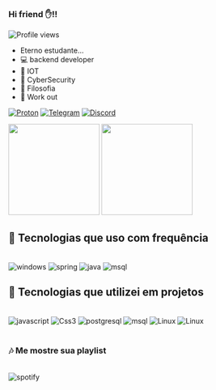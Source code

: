 ### Hi friend ✋!!
<p align = "left"> <img src = "https://komarev.com/ghpvc/?username=KellisonSilva&color=green" alt ="Profile views" /> </p>

- Eterno estudante...
- 💻 backend developer
- 🔩 IOT
- 🔐 CyberSecurity
- 📖 Filosofia
- 💪 Work out


[![Proton](https://img.shields.io/badge/ProtonMail-8B89CC?style=for-the-badge&logo=protonmail&logoColor=white)](shellsCode@protonmail.com)
[![Telegram](https://img.shields.io/badge/Telegram-2CA5E0?style=for-the-badge&logo=telegram&logoColor=white)](https://t.me/Drvww)
[![Discord](https://img.shields.io/badge/Discord-7289DA?style=for-the-badge&logo=discord&logoColor=whit)](https://discord.io/DRVW)



<div>
<img height="180cm" src="https://github-readme-stats.vercel.app/api?username=KellisonSilva&show_icons=true&theme=cobalt"/>
<img height="180cm" src="https://github-readme-stats.vercel.app/api/top-langs/?username=KellisonSilva&theme=blue-green"/>
</div>


## 🔧 Tecnologias que uso com frequência
<div style = "display: inline_block"><br/>

<img align = "center" alt = "windows" src = "https://img.shields.io/badge/Windows-0078D6?style=for-the-badge&logo=windows&logoColor=white" />
<img align = "center" alt = "spring" src = "https://img.shields.io/badge/Spring-6DB33F?style=for-the-badge&logo=spring&logoColor=white" />
<img align = "center" alt = "java" src = "https://img.shields.io/badge/Java-ED8B00?style=for-the-badge&logo=java&logoColor=white" />
<img align = "center" alt = "msql" src = "https://img.shields.io/badge/MySQL-00000F?style=for-the-badge&logo=mysql&logoColor=white" />

</div>


## 🔨 Tecnologias que utilizei em projetos
<div style = "display: inline_block"><br/>

<img align ="center" alt ="javascript" src ="https://img.shields.io/badge/JavaScript-323330?style=for-the-badge&logo=javascript&logoColor=F7DF1E" />
<img align ="center" alt ="Css3" src ="https://img.shields.io/badge/CSS3-1572B6?style=for-the-badge&logo=css3&logoColor=white"/>
<img align = "center" alt = "postgresql" src = "https://img.shields.io/badge/PostgreSQL-316192?style=for-the-badge&logo=postgresql&logoColor=white" />
<img align = "center" alt = "msql" src = "https://img.shields.io/badge/Heroku-430098?style=for-the-badge&logo=heroku&logoColor=white"/>
<img align ="center" alt ="Linux" src ="https://img.shields.io/badge/Linux_Mint-87CF3E?style=for-the-badge&logo=linux-mint&logoColor=white" />
<img align ="center" alt ="Linux" src ="https://img.shields.io/badge/HTML5-E34F26?style=for-the-badge&logo=html5&logoColor=white" />
</div></br>

### 🎶 Me mostre sua playlist
<div style = "display: inline_block"><br/>
<img align ="center" alt ="spotify" src ="https://img.shields.io/badge/Spotify-1ED760?&style=for-the-badge&logo=spotify&logoColor=white"/>

</div>


